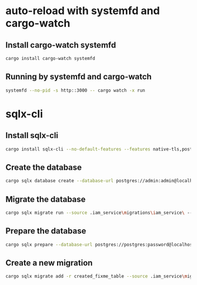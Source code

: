 # auto-reload with systemfd and cargo-watch

## Install cargo-watch systemfd
```sh
cargo install cargo-watch systemfd
```

## Running by systemfd and cargo-watch
```sh
systemfd --no-pid -s http::3000 -- cargo watch -x run
```

# sqlx-cli

## Install sqlx-cli
```sh
cargo install sqlx-cli --no-default-features --features native-tls,postgres
```

## Create the database
```bash
cargo sqlx database create --database-url postgres://admin:admin@localhost/iam_service_db
```

## Migrate the database
```bash
cargo sqlx migrate run --source .iam_service\migrations\iam_service\ --database-url postgres://postgres:password@localhost/iam_service_db
```

## Prepare the database
```bash
cargo sqlx prepare --database-url postgres://postgres:password@localhost/iam_service_db
```

## Create a new migration
```bash
cargo sqlx migrate add -r created_fixme_table --source .iam_service\migrations\iam_service_db\
```